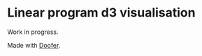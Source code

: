 # Linear program d3 visualisation

Work in progress.

Made with [Doofer](https://github.com/alisdair/doofer).
